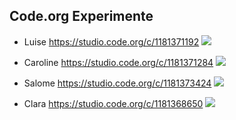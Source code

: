 ## Code.org Experimente 

* Luise https://studio.code.org/c/1181371192
![](https://code.org/api/hour/certificate/_1_7da24fec62d93a894046e0654f8421ce.jpg)

* Caroline https://studio.code.org/c/1181371284
![](https://code.org/api/hour/certificate/_1_c18958baa14675ae77eb1085c2046aac.jpg)

* Salome https://studio.code.org/c/1181373424
![](https://code.org/api/hour/certificate/_1_c55db8a6b91b683ea371e628b424edb2.jpg)

* Clara https://studio.code.org/c/1181368650
![](https://code.org/api/hour/certificate/_1_5866dded1c70b45c31f98d22a33c20e4.jpg)
